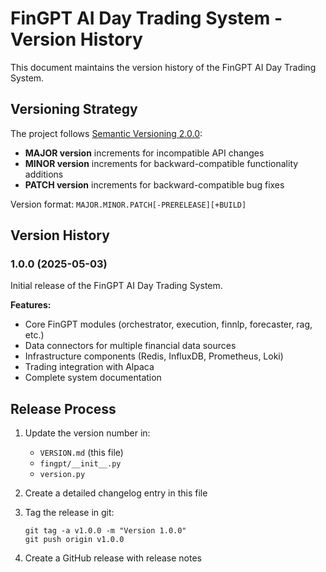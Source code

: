 # FinGPT AI Day Trading System - Version History

This document maintains the version history of the FinGPT AI Day Trading System.

## Versioning Strategy

The project follows [Semantic Versioning 2.0.0](https://semver.org/):

- **MAJOR version** increments for incompatible API changes
- **MINOR version** increments for backward-compatible functionality additions
- **PATCH version** increments for backward-compatible bug fixes

Version format: `MAJOR.MINOR.PATCH[-PRERELEASE][+BUILD]`

## Version History

### 1.0.0 (2025-05-03)

Initial release of the FinGPT AI Day Trading System.

**Features:**
- Core FinGPT modules (orchestrator, execution, finnlp, forecaster, rag, etc.)
- Data connectors for multiple financial data sources
- Infrastructure components (Redis, InfluxDB, Prometheus, Loki)
- Trading integration with Alpaca
- Complete system documentation

## Release Process

1. Update the version number in:
   - `VERSION.md` (this file)
   - `fingpt/__init__.py`
   - `version.py`

2. Create a detailed changelog entry in this file

3. Tag the release in git:
   ```
   git tag -a v1.0.0 -m "Version 1.0.0"
   git push origin v1.0.0
   ```

4. Create a GitHub release with release notes
